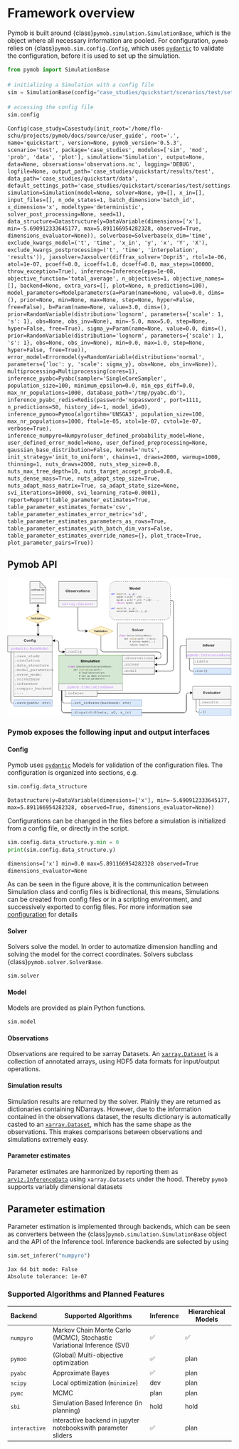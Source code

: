 # Framework overview

Pymob is built around {class}`pymob.simulation.SimulationBase`, which is the object where all necessary information are pooled. For configuration, `pymob` relies on {class}`pymob.sim.config.Config`, which uses [`pydantic`](https://docs.pydantic.dev/latest/) to validate the configuration, before it is used to set up the simulation. 


```python
from pymob import SimulationBase

# initializing a Simulation with a config file
sim = SimulationBase(config="case_studies/quickstart/scenarios/test/settings.cfg")

# accessing the config file
sim.config
```




    Config(case_study=Casestudy(init_root='/home/flo-schu/projects/pymob/docs/source/user_guide', root='.', name='quickstart', version=None, pymob_version='0.5.3', scenario='test', package='case_studies', modules=['sim', 'mod', 'prob', 'data', 'plot'], simulation='Simulation', output=None, data=None, observations='observations.nc', logging='DEBUG', logfile=None, output_path='case_studies/quickstart/results/test', data_path='case_studies/quickstart/data', default_settings_path='case_studies/quickstart/scenarios/test/settings.cfg'), simulation=Simulation(model=None, solver=None, y0=[], x_in=[], input_files=[], n_ode_states=1, batch_dimension='batch_id', x_dimension='x', modeltype='deterministic', solver_post_processing=None, seed=1), data_structure=Datastructure(y=DataVariable(dimensions=['x'], min=-5.690912333645177, max=5.891166954282328, observed=True, dimensions_evaluator=None)), solverbase=Solverbase(x_dim='time', exclude_kwargs_model=('t', 'time', 'x_in', 'y', 'x', 'Y', 'X'), exclude_kwargs_postprocessing=('t', 'time', 'interpolation', 'results')), jaxsolver=Jaxsolver(diffrax_solver='Dopri5', rtol=1e-06, atol=1e-07, pcoeff=0.0, icoeff=1.0, dcoeff=0.0, max_steps=100000, throw_exception=True), inference=Inference(eps=1e-08, objective_function='total_average', n_objectives=1, objective_names=[], backend=None, extra_vars=[], plot=None, n_predictions=100), model_parameters=Modelparameters(a=Param(name=None, value=0.0, dims=(), prior=None, min=None, max=None, step=None, hyper=False, free=False), b=Param(name=None, value=3.0, dims=(), prior=RandomVariable(distribution='lognorm', parameters={'scale': 1, 's': 1}, obs=None, obs_inv=None), min=-5.0, max=5.0, step=None, hyper=False, free=True), sigma_y=Param(name=None, value=0.0, dims=(), prior=RandomVariable(distribution='lognorm', parameters={'scale': 1, 's': 1}, obs=None, obs_inv=None), min=0.0, max=1.0, step=None, hyper=False, free=True)), error_model=Errormodel(y=RandomVariable(distribution='normal', parameters={'loc': y, 'scale': sigma_y}, obs=None, obs_inv=None)), multiprocessing=Multiprocessing(cores=1), inference_pyabc=Pyabc(sampler='SingleCoreSampler', population_size=100, minimum_epsilon=0.0, min_eps_diff=0.0, max_nr_populations=1000, database_path='/tmp/pyabc.db'), inference_pyabc_redis=Redis(password='nopassword', port=1111, n_predictions=50, history_id=-1, model_id=0), inference_pymoo=Pymoo(algortihm='UNSGA3', population_size=100, max_nr_populations=1000, ftol=1e-05, xtol=1e-07, cvtol=1e-07, verbose=True), inference_numpyro=Numpyro(user_defined_probability_model=None, user_defined_error_model=None, user_defined_preprocessing=None, gaussian_base_distribution=False, kernel='nuts', init_strategy='init_to_uniform', chains=1, draws=2000, warmup=1000, thinning=1, nuts_draws=2000, nuts_step_size=0.8, nuts_max_tree_depth=10, nuts_target_accept_prob=0.8, nuts_dense_mass=True, nuts_adapt_step_size=True, nuts_adapt_mass_matrix=True, sa_adapt_state_size=None, svi_iterations=10000, svi_learning_rate=0.0001), report=Report(table_parameter_estimates=True, table_parameter_estimates_format='csv', table_parameter_estimates_error_metric='sd', table_parameter_estimates_parameters_as_rows=True, table_parameter_estimates_with_batch_dim_vars=False, table_parameter_estimates_override_names={}, plot_trace=True, plot_parameter_pairs=True))



## Pymob API

![framework-overview](./figures/pymob_overview.png)

### Pymob exposes the following input and output interfaces

#### Config

Pymob uses [`pydantic`](https://docs.pydantic.dev/latest/) Models for validation of the configuration files. The configuration is organized into sections, e.g.


```python
sim.config.data_structure
```




    Datastructure(y=DataVariable(dimensions=['x'], min=-5.690912333645177, max=5.891166954282328, observed=True, dimensions_evaluator=None))



Configurations can be changed in the files before a simulation is initialized from a config file, or directly in the script.


```python
sim.config.data_structure.y.min = 0
print(sim.config.data_structure.y)
```

    dimensions=['x'] min=0.0 max=5.891166954282328 observed=True dimensions_evaluator=None


As can be seen in the figure above, it is the communication between Simulation class and config files is bidirectional, this means, Simulations can be created from config files or in a scripting environment, and successively exported to config files. For more information see [configuration](case_studies.md#configuration) for details

#### Solver

Solvers solve the model. In order to automatize dimension handling and solving the model for the correct coordinates. Solvers subclass {class}`pymob.solver.SolverBase`. 


```python
sim.solver
```

#### Model

Models are provided as plain Python functions. 


```python
sim.model
```

#### Observations

Observations are required to be xarray Datasets. An [`xarray.Dataset`](https://docs.xarray.dev/en/stable/generated/xarray.Dataset.html) is a collection of annotated arrays, using HDF5 data formats for input/output operations.

#### Simulation results

Simulation results are returned by the solver. Plainly they are returned as dictionaries containing NDarrays. However, due to the information contained in the observations dataset, the results dictionary is automatically casted to an [`xarray.Dataset`](https://docs.xarray.dev/en/stable/generated/xarray.Dataset.html), which has the same shape as the observations. This makes comparisons between observations and simulations extremely easy.

#### Parameter estimates

Parameter estimates are harmonized by reporting them as [`arviz.InferenceData`](https://python.arviz.org/en/latest/getting_started/WorkingWithInferenceData.html) using `xarray.Datasets` under the hood. Thereby `pymob` supports variably dimensional datasets


## Parameter estimation

Parameter estimation is implemented through backends, which can be seen as converters between the {class}`pymob.simulation.SimulationBase` object and the API of the Inference tool. Inference backends are selected by using 


```python
sim.set_inferer("numpyro")
```

    Jax 64 bit mode: False
    Absolute tolerance: 1e-07


### Supported Algorithms and Planned Features

| Backend | Supported Algorithms | Inference | Hierarchical Models |
| :--- | --- | --- | --- |
| `numpyro` | Markov Chain Monte Carlo (MCMC), Stochastic Variational Inference (SVI) | ✅ | ✅ |
| `pymoo` | (Global) Multi-objective optimization | ✅ | plan |
| `pyabc` | Approximate Bayes | ✅ | plan |
| `scipy` | Local optimization (`minimize`) | dev | plan |
| `pymc` | MCMC | plan | plan |
| `sbi` | Simulation Based Inference (in planning) | hold | hold |
| `interactive ` | interactive backend in jupyter notebookswith parameter sliders | ✅ | plan |
